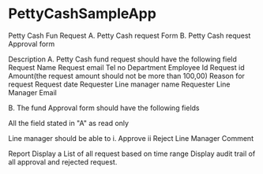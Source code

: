 # PettyCashSampleApp


Petty Cash Fun Request
A. Petty Cash request Form
B. Petty Cash request Approval form

Description
A. Petty Cash fund request should have the following field
Request Name
Request email
Tel no
Department
Employee Id
Request id
Amount(the request amount should not be more than 100,00)
Reason for request
Request date
Requester Line manager name
Requester Line Manager Email

B. The fund Approval form should have the following fields

All the field stated in "A" as read only

Line manager should be able to
i. Approve
ii Reject
Line Manager Comment

Report
Display a List of all request based on time range
Display audit trail of all approval and rejected request.
